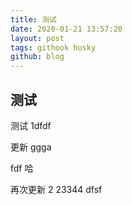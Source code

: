 ```yaml
---
title: 测试
date: 2020-01-21 13:57:20
layout: post
tags: githook husky
github: blog
---
```


## 测试

测试 1dfdf

更新 ggga

fdf 哈

再次更新 2 23344
dfsf
